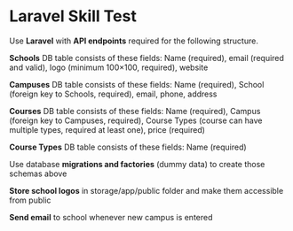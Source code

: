 # Laravel Skill Test

Use **Laravel** with **API endpoints** required for the following structure.

**Schools** DB table consists of these fields: Name (required), email (required and valid), logo (minimum 100×100, required), website

**Campuses** DB table consists of these fields: Name (required), School (foreign key to Schools, required), email, phone, address

**Courses** DB table consists of these fields: Name (required), Campus (foreign key to Campuses, required), Course Types (course can have multiple types, required at least one), price (required)

**Course Types** DB table consists of these fields: Name (required)

Use database **migrations and factories** (dummy data) to create those schemas above

**Store school logos** in storage/app/public folder and make them accessible from public

**Send email** to school whenever new campus is entered
